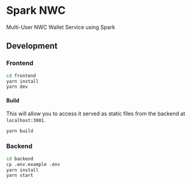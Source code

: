 # Spark NWC

Multi-User NWC Wallet Service using Spark

## Development

### Frontend

```bash
cd frontend
yarn install
yarn dev
```

#### Build

This will allow you to access it served as static files from the backend at `localhost:3001`.

`yarn build`

### Backend

```bash
cd backend
cp .env.example .env
yarn install
yarn start
```

